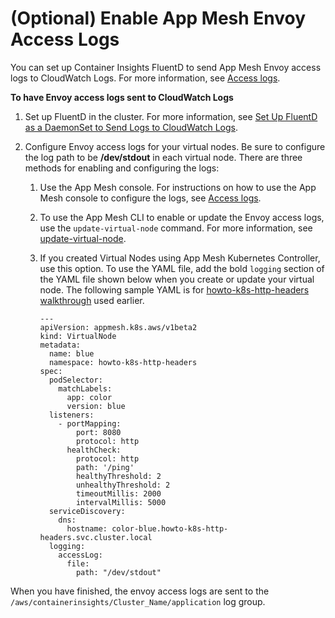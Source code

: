 # \(Optional\) Enable App Mesh Envoy Access Logs<a name="ContainerInsights-Prometheus-Sample-Workloads-appmesh-envoy"></a>

You can set up Container Insights FluentD to send App Mesh Envoy access logs to CloudWatch Logs\. For more information, see [Access logs](https://docs.aws.amazon.com/app-mesh/latest/userguide/envoy.html#envoy-logs)\.

**To have Envoy access logs sent to CloudWatch Logs**

1. Set up FluentD in the cluster\. For more information, see [Set Up FluentD as a DaemonSet to Send Logs to CloudWatch Logs](Container-Insights-setup-logs.md)\.

1. Configure Envoy access logs for your virtual nodes\. Be sure to configure the log path to be **/dev/stdout** in each virtual node\. There are three methods for enabling and configuring the logs:

   1. Use the App Mesh console\. For instructions on how to use the App Mesh console to configure the logs, see [Access logs](https://docs.aws.amazon.com/app-mesh/latest/userguide/envoy.html#envoy-logs)\.

   1. To use the App Mesh CLI to enable or update the Envoy access logs, use the `update-virtual-node` command\. For more information, see [update\-virtual\-node](https://docs.aws.amazon.com/cli/latest/reference/appmesh/update-virtual-node.html)\.

   1. If you created Virtual Nodes using App Mesh Kubernetes Controller, use this option. To use the YAML file, add the bold `logging` section of the YAML file shown below when you create or update your virtual node. The following sample YAML is for [howto-k8s-http-headers walkthrough](https://github.com/aws/aws-app-mesh-examples/tree/master/walkthroughs/howto-k8s-http-headers) used earlier\.

      ```
      ---
      apiVersion: appmesh.k8s.aws/v1beta2
      kind: VirtualNode
      metadata:
        name: blue
        namespace: howto-k8s-http-headers
      spec:
        podSelector:
          matchLabels:
            app: color
            version: blue
        listeners:
          - portMapping:
              port: 8080
              protocol: http
            healthCheck:
              protocol: http
              path: '/ping'
              healthyThreshold: 2
              unhealthyThreshold: 2
              timeoutMillis: 2000
              intervalMillis: 5000
        serviceDiscovery:
          dns:
            hostname: color-blue.howto-k8s-http-headers.svc.cluster.local
        logging:
          accessLog:
            file:
              path: "/dev/stdout"
      ```

When you have finished, the envoy access logs are sent to the `/aws/containerinsights/Cluster_Name/application` log group\.
